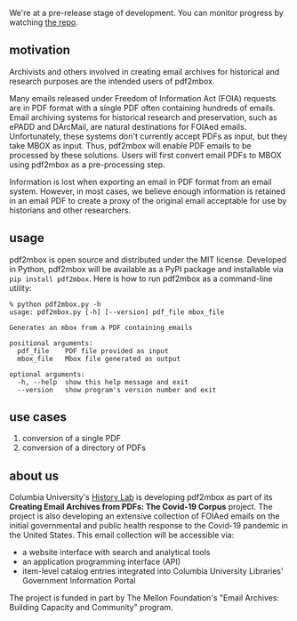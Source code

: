 We're at a pre-release stage of development. You can monitor progress by watching [the repo](https://github.com/history-lab/pdf2mbox).

## motivation
Archivists and others involved in creating email archives for historical and research purposes are the intended users of pdf2mbox. 

Many emails released under Freedom of Information Act (FOIA) requests are in PDF format with a single PDF often containing hundreds of emails. Email archiving systems for historical research and preservation, such as ePADD and DArcMail, are natural destinations for FOIAed emails. Unfortunately, these systems don't currently accept PDFs as input, but they take MBOX as input. Thus, pdf2mbox will enable PDF emails to be processed by these solutions. Users will first convert email PDFs to MBOX using pdf2mbox as a pre-processing step.

Information is lost when exporting an email in PDF format from an email system. However, in most cases, we believe enough information is retained in an email PDF to create a proxy of the original email acceptable for use by historians and other researchers.

## usage
pdf2mbox is open source and distributed under the MIT license. Developed in Python, pdf2mbox will be available as a PyPI package and installable via `pip install pdf2mbox`. Here is how to run pdf2mbox as a command-line utility: 
```
% python pdf2mbox.py -h
usage: pdf2mbox.py [-h] [--version] pdf_file mbox_file

Generates an mbox from a PDF containing emails

positional arguments:
  pdf_file    PDF file provided as input
  mbox_file   Mbox file generated as output

optional arguments:
  -h, --help  show this help message and exit
  --version   show program's version number and exit
```
  
## use cases
1. conversion of a single PDF
2. conversion of a directory of PDFs 

## about us
Columbia University's [History Lab](http://history-lab.org) is developing pdf2mbox as part of its **Creating Email Archives from PDFs: The Covid-19 Corpus** project.  The project is also developing an extensive collection of FOIAed emails on the initial governmental and public health response to the Covid-19 pandemic in the United States. This email collection will be accessible via: 
- a website interface with search and analytical tools
- an application programming interface (API)
- item-level catalog entries integrated into Columbia University Libraries' Government Information Portal

The project is funded in part by The Mellon Foundation's "Email Archives: Building Capacity and Community" program.
